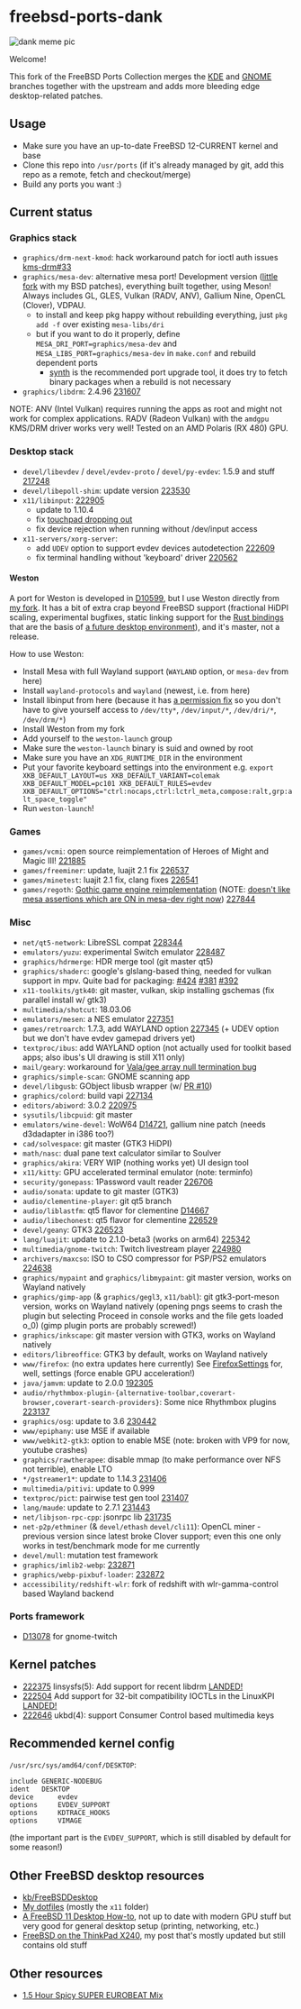 # freebsd-ports-dank

![dank meme pic](https://unrelentingtech.s3.dualstack.eu-west-1.amazonaws.com/dankbsd.jpg?1)

Welcome!

This fork of the FreeBSD Ports Collection merges the [KDE](https://github.com/freebsd/freebsd-ports-kde) and [GNOME](https://github.com/freebsd/freebsd-ports-gnome) branches together with the upstream and adds more bleeding edge desktop-related patches.

## Usage

- Make sure you have an up-to-date FreeBSD 12-CURRENT kernel and base
- Clone this repo into `/usr/ports` (if it's already managed by git, add this repo as a remote, fetch and checkout/merge)
- Build any ports you want :)

## Current status

### Graphics stack

- `graphics/drm-next-kmod`: hack workaround patch for ioctl auth issues [kms-drm#33](https://github.com/FreeBSDDesktop/kms-drm/issues/33)
- `graphics/mesa-dev`: alternative mesa port! Development version ([little fork](https://github.com/myfreeweb/mesa) with my BSD patches), everything built together, using Meson! Always includes GL, GLES, Vulkan (RADV, ANV), Gallium Nine, OpenCL (Clover), VDPAU.
	- to install and keep pkg happy without rebuilding everything, just `pkg add -f` over existing `mesa-libs/dri`
	- but if you want to do it properly, define `MESA_DRI_PORT=graphics/mesa-dev` and `MESA_LIBS_PORT=graphics/mesa-dev` in `make.conf` and rebuild dependent ports
		- [synth](https://github.com/jrmarino/synth) is the recommended port upgrade tool, it does try to fetch binary packages when a rebuild is not necessary
- `graphics/libdrm`: 2.4.96 [231607](https://bugs.freebsd.org/bugzilla/show_bug.cgi?id=231607)

NOTE: ANV (Intel Vulkan) requires running the apps as root and might not work for complex applications.
RADV (Radeon Vulkan) with the `amdgpu` KMS/DRM driver works very well!
Tested on an AMD Polaris (RX 480) GPU.

### Desktop stack

- `devel/libevdev` / `devel/evdev-proto` / `devel/py-evdev`: 1.5.9 and stuff [217248](https://bugs.freebsd.org/bugzilla/show_bug.cgi?id=217248)
- `devel/libepoll-shim`: update version [223530](https://bugs.freebsd.org/bugzilla/show_bug.cgi?id=223530)
- `x11/libinput`: [222905](https://bugs.freebsd.org/bugzilla/show_bug.cgi?id=222905)
	- update to 1.10.4
	- fix [touchpad dropping out](https://blog.grem.de/pages/t470s.html)
	- fix device rejection when running without /dev/input access
- `x11-servers/xorg-server`:
	- add `UDEV` option to support evdev devices autodetection [222609](https://bugs.freebsd.org/bugzilla/show_bug.cgi?id=222609)
	- fix terminal handling without 'keyboard' driver [220562](https://bugs.freebsd.org/bugzilla/show_bug.cgi?id=220562)

#### Weston

A port for Weston is developed in [D10599](https://reviews.freebsd.org/D10599), but I use Weston directly from [my fork](https://github.com/myfreeweb/weston/commits/master).
It has a bit of extra crap beyond FreeBSD support (fractional HiDPI scaling, experimental bugfixes, static linking support for the [Rust bindings](https://github.com/myfreeweb/weston-rs) that are the basis of [a future desktop environment](https://github.com/myfreeweb/dankshell)), and it's master, not a release.

How to use Weston:

- Install Mesa with full Wayland support (`WAYLAND` option, or `mesa-dev` from here)
- Install `wayland-protocols` and `wayland` (newest, i.e. from here)
- Install libinput from here (because it has [a permission fix](https://github.com/myfreeweb/freebsd-ports-dank/blob/master/x11/libinput/files/patch-src_evdev.c.reopen) so you don't have to give yourself access to `/dev/tty*`, `/dev/input/*`, `/dev/dri/*`, `/dev/drm/*`)
- Install Weston from my fork
- Add yourself to the `weston-launch` group
- Make sure the `weston-launch` binary is suid and owned by root
- Make sure you have an `XDG_RUNTIME_DIR` in the environment
- Put your favorite keyboard settings into the environment e.g. `export XKB_DEFAULT_LAYOUT=us XKB_DEFAULT_VARIANT=colemak XKB_DEFAULT_MODEL=pc101 XKB_DEFAULT_RULES=evdev XKB_DEFAULT_OPTIONS="ctrl:nocaps,ctrl:lctrl_meta,compose:ralt,grp:alt_space_toggle"`
- Run `weston-launch`!

### Games

- `games/vcmi`: open source reimplementation of Heroes of Might and Magic III! [221885](https://bugs.freebsd.org/bugzilla/show_bug.cgi?id=221885)
- `games/freeminer`: update, luajit 2.1 fix [226537](https://bugs.freebsd.org/bugzilla/show_bug.cgi?id=226537)
- `games/minetest`: luajit 2.1 fix, clang fixes [226541](https://bugs.freebsd.org/bugzilla/show_bug.cgi?id=226541)
- `games/regoth`: [Gothic game engine reimplementation](https://github.com/REGoth-project/REGoth) (NOTE: [doesn't like mesa assertions which are ON in mesa-dev right now](https://bugs.archlinux.org/task/58218)) [227844](https://bugs.freebsd.org/bugzilla/show_bug.cgi?id=227844)

### Misc

- `net/qt5-network`: LibreSSL compat [228344](https://bugs.freebsd.org/bugzilla/show_bug.cgi?id=228344)
- `emulators/yuzu`: experimental Switch emulator [228487](https://bugs.freebsd.org/bugzilla/show_bug.cgi?id=228487)
- `graphics/hdrmerge`: HDR merge tool (git master qt5)
- `graphics/shaderc`: google's glslang-based thing, needed for vulkan support in mpv. Quite bad for packaging: [#424](https://github.com/google/shaderc/issues/424) [#381](https://github.com/google/shaderc/issues/381) [#392](https://github.com/google/shaderc/issues/392)
- `x11-toolkits/gtk40`: git master, vulkan, skip installing gschemas (fix parallel install w/ gtk3)
- `multimedia/shotcut`: 18.03.06
- `emulators/mesen`: a NES emulator [227351](https://bugs.freebsd.org/bugzilla/show_bug.cgi?id=227351)
- `games/retroarch`: 1.7.3, add WAYLAND option [227345](https://bugs.freebsd.org/bugzilla/show_bug.cgi?id=227345) (+ UDEV option but we don't have evdev gamepad drivers yet)
- `textproc/ibus`: add WAYLAND option (not actually used for toolkit based apps; also ibus's UI drawing is still X11 only)
- `mail/geary`: workaround for [Vala/gee array null termination bug](https://bugzilla.gnome.org/show_bug.cgi?id=794731)
- `graphics/simple-scan`: GNOME scanning app
- `devel/libgusb`: GObject libusb wrapper (w/ [PR #10](https://github.com/hughsie/libgusb/pull/10))
- `graphics/colord`: build vapi [227134](https://bugs.freebsd.org/bugzilla/show_bug.cgi?id=227134)
- `editors/abiword`: 3.0.2 [220975](https://bugs.freebsd.org/bugzilla/show_bug.cgi?id=220975)
- `sysutils/libcpuid`: git master
- `emulators/wine-devel`: WoW64 [D14721](https://reviews.freebsd.org/D14721), gallium nine patch (needs d3dadapter in i386 too?)
- `cad/solvespace`: git master (GTK3 HiDPI)
- `math/nasc`: dual pane text calculator similar to Soulver
- `graphics/akira`: VERY WIP (nothing works yet) UI design tool
- `x11/kitty`: GPU accelerated terminal emulator (note: terminfo)
- `security/gonepass`: 1Password vault reader [226706](https://bugs.freebsd.org/bugzilla/show_bug.cgi?id=226706)
- `audio/sonata`: update to git master (GTK3)
- `audio/clementine-player`: git qt5 branch
- `audio/liblastfm`: qt5 flavor for clementine [D14667](https://reviews.freebsd.org/D14667)
- `audio/libechonest`: qt5 flavor for clementine [226529](https://bugs.freebsd.org/bugzilla/show_bug.cgi?id=226529)
- `devel/geany`: GTK3 [226523](https://bugs.freebsd.org/bugzilla/show_bug.cgi?id=226523)
- `lang/luajit`: update to 2.1.0-beta3 (works on arm64) [225342](https://bugs.freebsd.org/bugzilla/show_bug.cgi?id=225342)
- `multimedia/gnome-twitch`: Twitch livestream player [224980](https://bugs.freebsd.org/bugzilla/show_bug.cgi?id=224980)
- `archivers/maxcso`: ISO to CSO compressor for PSP/PS2 emulators [224638](https://bugs.freebsd.org/bugzilla/show_bug.cgi?id=224638)
- `graphics/mypaint` and `graphics/libmypaint`: git master version, works on Wayland natively
- `graphics/gimp-app` (& `graphics/gegl3`, `x11/babl`): git gtk3-port-meson version, works on Wayland natively (opening pngs seems to crash the plugin but selecting Proceed in console works and the file gets loaded o_0) (gimp plugin ports are probably screwed!)
- `graphics/inkscape`: git master version with GTK3, works on Wayland natively
- `editors/libreoffice`: GTK3 by default, works on Wayland natively
- `www/firefox`: (no extra updates here currently) See [FirefoxSettings](https://unrelenting.technology/kb/FirefoxSettings) for, well, settings (force enable GPU acceleration!)
- `java/jamvm`: update to 2.0.0 [192305](https://bugs.freebsd.org/bugzilla/show_bug.cgi?id=192305)
- `audio/rhythmbox-plugin-{alternative-toolbar,coverart-browser,coverart-search-providers}`: Some nice Rhythmbox plugins [223137](https://bugs.freebsd.org/bugzilla/show_bug.cgi?id=223137)
- `graphics/osg`: update to 3.6 [230442](https://bugs.freebsd.org/bugzilla/show_bug.cgi?id=230442)
- `www/epiphany`: use MSE if available
- `www/webkit2-gtk3`: option to enable MSE (note: broken with VP9 for now, youtube crashes)
- `graphics/rawtherapee`: disable mmap (to make performance over NFS not terrible), enable LTO
- `*/gstreamer1*`: update to 1.14.3 [231406](https://bugs.freebsd.org/bugzilla/show_bug.cgi?id=231406)
- `multimedia/pitivi`: update to 0.999
- `textproc/pict`: pairwise test gen tool [231407](https://bugs.freebsd.org/bugzilla/show_bug.cgi?id=231407)
- `lang/maude`: update to 2.7.1 [231443](https://bugs.freebsd.org/bugzilla/show_bug.cgi?id=231443)
- `net/libjson-rpc-cpp`: jsonrpc lib [231735](https://bugs.freebsd.org/bugzilla/show_bug.cgi?id=231735)
- `net-p2p/ethminer` (& `devel/ethash` `devel/cli11`): OpenCL miner - previous version since latest broke Clover support; even this one only works in test/benchmark mode for me currently
- `devel/mull`: mutation test framework
- `graphics/imlib2-webp`: [232871](https://bugs.freebsd.org/bugzilla/show_bug.cgi?id=232871)
- `graphics/webp-pixbuf-loader`: [232872](https://bugs.freebsd.org/bugzilla/show_bug.cgi?id=232872)
- `accessibility/redshift-wlr`: fork of redshift with wlr-gamma-control based Wayland backend

### Ports framework

- [D13078](https://reviews.freebsd.org/D13078) for gnome-twitch

## Kernel patches

- [222375](https://bugs.freebsd.org/bugzilla/show_bug.cgi?id=222375) linsysfs(5): Add support for recent libdrm [LANDED!](https://github.com/freebsd/freebsd/commit/09ad0b962f3029e47b3f430948933b6fe066ccdf)
- [222504](https://bugs.freebsd.org/bugzilla/show_bug.cgi?id=222504) Add support for 32-bit compatibility IOCTLs in the LinuxKPI [LANDED!](https://github.com/freebsd/freebsd/commit/10ef676c4bbe7379de1f3687444e4311a7d872e2)
- [222646](https://bugs.freebsd.org/bugzilla/show_bug.cgi?id=222646) ukbd(4): support Consumer Control based multimedia keys

## Recommended kernel config

`/usr/src/sys/amd64/conf/DESKTOP`:

```
include GENERIC-NODEBUG
ident   DESKTOP
device		evdev
options		EVDEV_SUPPORT
options 	KDTRACE_HOOKS
options 	VIMAGE
```

(the important part is the `EVDEV_SUPPORT`, which is still disabled by default for some reason!)

## Other FreeBSD desktop resources

- [kb/FreeBSDDesktop](https://unrelenting.technology/kb/FreeBSDDesktop)
- [My dotfiles](https://github.com/myfreeweb/dotfiles) (mostly the `x11` folder)
- [A FreeBSD 11 Desktop How-to](https://cooltrainer.org/a-freebsd-desktop-howto/), not up to date with modern GPU stuff but very good for general desktop setup (printing, networking, etc.)
- [FreeBSD on the ThinkPad X240](https://unrelenting.technology/articles/freebsd-on-the-thinkpad-x240), my post that's mostly updated but still contains old stuff

## Other resources

- [1.5 Hour Spicy SUPER EUROBEAT Mix](https://www.youtube.com/watch?v=6ftCIfHwqtg)
